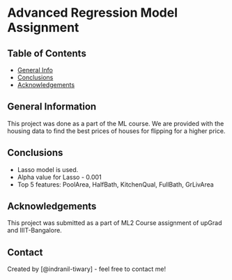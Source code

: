 # Advanced Regression Model Assignment


## Table of Contents
* [General Info](#general-information)
* [Conclusions](#conclusions)
* [Acknowledgements](#acknowledgements)

## General Information
This project was done as a part of the ML course. We are provided with the housing data to find the best prices of houses for flipping for a higher price.

## Conclusions
- Lasso model is used.
- Alpha value for Lasso - 0.001
- Top 5 features:
PoolArea, HalfBath, KitchenQual, FullBath, GrLivArea

## Acknowledgements
This project was submitted as a part of ML2 Course assignment of upGrad and IIIT-Bangalore.


## Contact
Created by [@indranil-tiwary] - feel free to contact me!
